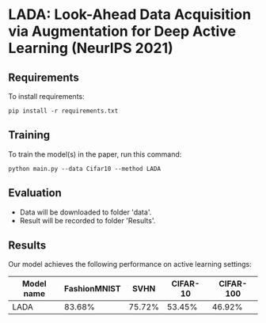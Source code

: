 # LADA: Look-Ahead Data Acquisition via Augmentation for Deep Active Learning (NeurIPS 2021)

## Requirements

To install requirements:

```setup
pip install -r requirements.txt
```

## Training

To train the model(s) in the paper, run this command:

```train
python main.py --data Cifar10 --method LADA
```

## Evaluation

- Data will be downloaded to folder 'data'.
- Result will be recorded to folder 'Results'.

## Results

Our model achieves the following performance on active learning settings:

| Model name  | FashionMNIST  |      SVHN     |    CIFAR-10   |   CIFAR-100   |
| ----------- |-------------- | ------------- | ------------- | ------------- |
|    LADA     |     83.68%    |     75.72%    |     53.45%    |     46.92%    |
